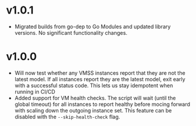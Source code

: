 # v1.0.1
- Migrated builds from go-dep to Go Modules and updated library versions. No significant functionality changes.

# v1.0.0
- Will now test whether any VMSS instances report that they are not the latest model. If all instances report they are the latest model, exit early with a successful status code. This lets us stay idempotent when running in CI/CD
- Added support for VM health checks. The script will wait (until the global timeout) for all instances to report healthy before mocing forward with scaling down the outgoing instance set. This feature can be disabled with the `--skip-health-check` flag.